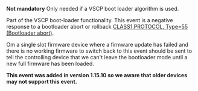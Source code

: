 **Not mandatory** Only needed if a VSCP boot loader algorithm is used.

Part of the VSCP boot-loader functionality. This event is a negative response to a bootloader abort or rollback [CLASS1.PROTOCOL, Type=55 (Bootloader abort)](./class1.protocol.md#type55).

Om a single slot firmware device where a firmware update has failed and there is no working firmware to switch back to this event should be sent to tell the controlling device that we can't leave the bootloader mode until a new full firmware has been loaded.

**This event was added in version 1.15.10 so we aware that older devices may not support this event.**


